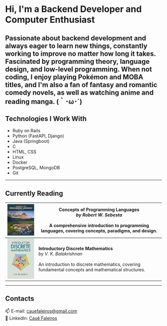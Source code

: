# Hi, I'm a Backend Developer and Computer Enthusiast
Passionate about backend development and always eager to learn new things, constantly working to improve no matter how long it takes. Fascinated by programming theory, language design, and low-level programming. When not coding, I enjoy playing Pokémon and MOBA titles, and I'm also a fan of fantasy and romantic comedy novels, as well as watching anime and reading manga. (｀･ω･´)
---
## Technologies I Work With
- Ruby on Rails
- Python (FastAPI, Django)
- Java (Springboot)
- C
- HTML, CSS
- Linux
- Docker
- PostgreSQL, MongoDB
- Git
---
## Currently Reading
| <img src="https://raw.githubusercontent.com/cauefaleiros/cauefaleiros/main/concepts-of-programming-languages.jpg" width="180" alt="Concepts of Programming Languages cover"/> | **Concepts of Programming Languages**<br>*by Robert W. Sebesta*<br><br>A comprehensive introduction to programming languages, covering concepts, paradigms, and design. |
|---|---|
| <img src="https://raw.githubusercontent.com/cauefaleiros/cauefaleiros/main/introductory-discrete-mathematics.jpg" width="180" alt="Introductory Discrete Mathematics cover"/> | **Introductory Discrete Mathematics**<br>*by V. K. Balakrishnan*<br><br>An introduction to discrete mathematics, covering fundamental concepts and mathematical structures. |
---
## Contacts
📫 E-mail: [cauefaleiros@gmail.com](mailto:cauefaleiros@gmail.com)  
💼 LinkedIn: [Cauê Faleiros](https://www.linkedin.com/in/cauefaleiros/)
